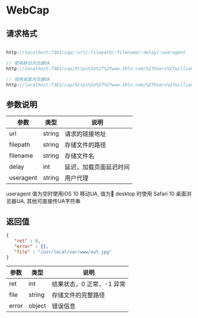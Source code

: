 # WebCap

## 请求格式

```js

http://localhost:7381/cap/:url/:filepath/:filename/:delay/:useragent

// 使用移动浏览器UA
http://localhost:7381/cap/https%3a%2f%2fwww.10ln.com/%2fUsers%2fwilliam%2fDocuments%2faboem%2ftemp/outfile/5

// 使用桌面浏览器UA
http://localhost:7381/cap/https%3a%2f%2fwww.10ln.com/%2fUsers%2fwilliam%2fDocuments%2faboem%2ftemp/outfile/5/desktop

```

## 参数说明

参数 | 类型 | 说明
---------|----------|---------
 url       | string | 请求的链接地址
 filepath  | string | 存储文件的路径
 filename  | string | 存储文件名
 delay     | int    | 延迟，加载页面延迟时间
 useragent | string | 用户代理

 useragent 值为空时使用iOS 10 移动UA, 值为 desktop 时使用 Safari 10 桌面浏览器UA, 其他可直接传UA字符串

## 返回值

```json
{
   "ret" : 0,
   "error" : {},
   "file" : "/usr/local/var/www/out.jpg"
}
```

参数 | 类型 | 说明
---------|----------|---------
 ret       | int    | 结果状态，0 正常，-1 异常
 file      | string | 存储文件的完整路径
 error     | object | 错误信息
